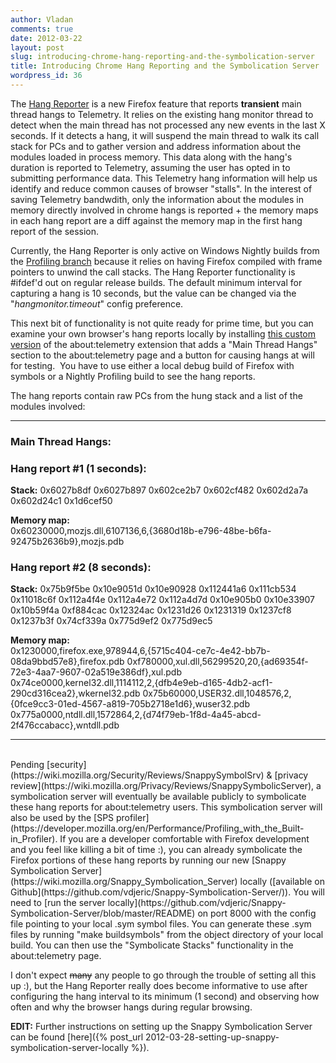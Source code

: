 ```yaml
---
author: Vladan
comments: true
date: 2012-03-22
layout: post
slug: introducing-chrome-hang-reporting-and-the-symbolication-server
title: Introducing Chrome Hang Reporting and the Symbolication Server
wordpress_id: 36
---
```

The [Hang Reporter](https://wiki.mozilla.org/Hang_Detector_and_Reporter:) is a new Firefox feature that reports **transient** main thread hangs to Telemetry. It relies on the existing hang monitor thread to detect when the main thread has not processed any new events in the last X seconds. If it detects a hang, it will suspend the main thread to walk its call stack for PCs and to gather version and address information about the modules loaded in process memory. This data along with the hang's duration is reported to Telemetry, assuming the user has opted in to submitting performance data. This Telemetry hang information will help us identify and reduce common causes of browser "stalls". In the interest of saving Telemetry bandwdith, only the information about the modules in memory directly involved in chrome hangs is reported + the memory maps in each hang report are a diff against the memory map in the first hang report of the session.

Currently, the Hang Reporter is only active on Windows Nightly builds from the [Profiling branch](http://ftp.mozilla.org/pub/mozilla.org/firefox/nightly/latest-profiling/) because it relies on having Firefox compiled with frame pointers to unwind the call stacks. The Hang Reporter functionality is #ifdef'd out on regular release builds. The default minimum interval for capturing a hang is 10 seconds, but the value can be changed via the "_hangmonitor.timeout_" config preference.

This next bit of functionality is not quite ready for prime time, but you can examine your own browser's hang reports locally by installing [this custom version](https://people.mozilla.com/~vdjeric/ping.telemetry.xpi) of the about:telemetry extension that adds a "Main Thread Hangs" section to the about:telemetry page and a button for causing hangs at will for testing.  You have to use either a local debug build of Firefox with symbols or a Nightly Profiling build to see the hang reports.

The hang reports contain raw PCs from the hung stack and a list of the modules involved:

* * *

### Main Thread Hangs:

### Hang report #1 (1 seconds):

**Stack:** 0x6027b8df 0x6027b897 0x602ce2b7 0x602cf482 0x602d2a7a 0x602d24c1 0x1d6cef50

**Memory map:**  
0x60230000,mozjs.dll,6107136,6,{3680d18b-e796-48be-b6fa-92475b2636b9},mozjs.pdb

### Hang report #2 (8 seconds):

**Stack:** 0x75b9f5be 0x10e9051d 0x10e90928 0x112441a6 0x111cb534 0x11018c6f 0x112a4f4e 0x112a4e72 0x112a4d7d 0x10e905b0 0x10e33907 0x10b59f4a 0xf884cac 0x12324ac 0x1231d26 0x1231319 0x1237cf8 0x1237b3f 0x74cf339a 0x775d9ef2 0x775d9ec5

**Memory map:**  
0x1230000,firefox.exe,978944,6,{5715c404-ce7c-4e42-bb7b-08da9bbd57e8},firefox.pdb
0xf780000,xul.dll,56299520,20,{ad69354f-72e3-4aa7-9607-02a519e386df},xul.pdb
0x74ce0000,kernel32.dll,1114112,2,{dfb4e9eb-d165-4db2-acf1-290cd316cea2},wkernel32.pdb
0x75b60000,USER32.dll,1048576,2,{0fce9cc3-01ed-4567-a819-705b2718e1d6},wuser32.pdb
0x775a0000,ntdll.dll,1572864,2,{d74f79eb-1f8d-4a45-abcd-2f476ccabacc},wntdll.pdb

* * *
<br/>
Pending [security](https://wiki.mozilla.org/Security/Reviews/SnappySymbolSrv) & [privacy review](https://wiki.mozilla.org/Privacy/Reviews/SnappySymbolicServer), a symbolication server will eventually be available publicly to symbolicate these hang reports for about:telemetry users. This symbolication server will also be used by the [SPS profiler](https://developer.mozilla.org/en/Performance/Profiling_with_the_Built-in_Profiler). If you are a developer comfortable with Firefox development and you feel like killing a bit of time :), you can already symbolicate the Firefox portions of these hang reports by running our new [Snappy Symbolication Server](https://wiki.mozilla.org/Snappy_Symbolication_Server) locally ([available on Github](https://github.com/vdjeric/Snappy-Symbolication-Server/)). You will need to [run the server locally](https://github.com/vdjeric/Snappy-Symbolication-Server/blob/master/README) on port 8000 with the config file pointing to your local .sym symbol files. You can generate these .sym files by running "make buildsymbols" from the object directory of your local build. You can then use the "Symbolicate Stacks" functionality in the about:telemetry page.

I don't expect <del>many</del> any people to go through the trouble of setting all this up :), but the Hang Reporter really does become informative to use after configuring the hang interval to its minimum (1 second) and observing how often and why the browser hangs during regular browsing.

**EDIT:** Further instructions on setting up the Snappy Symbolication Server can be found [here]({% post_url 2012-03-28-setting-up-snappy-symbolication-server-locally %}).
